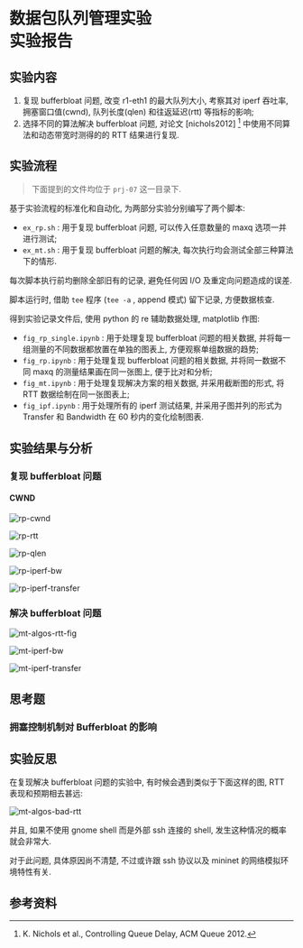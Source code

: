 







# 数据包队列管理实验<br/>实验报告

<!--实验报告: 模板不限, 内容包括但不限于实验题目、实验内容、实验流程、实验结果及分析-->

## 实验内容

1. 复现 bufferbloat 问题, 改变 r1-eth1 的最大队列大小, 考察其对 iperf 吞吐率, 拥塞窗口值(cwnd), 队列长度(qlen) 和往返延迟(rtt) 等指标的影响;
2. 选择不同的算法解决 bufferbloat 问题, 对论文 [nichols2012] [^1] 中使用不同算法和动态带宽时测得的的 RTT 结果进行复现.

## 实验流程

> 下面提到的文件均位于 `prj-07` 这一目录下.

基于实验流程的标准化和自动化, 为两部分实验分别编写了两个脚本:

- `ex_rp.sh` : 用于复现 bufferbloat 问题, 可以传入任意数量的 maxq 选项一并进行测试;
- `ex_mt.sh` : 用于复现 bufferbloat 问题的解决, 每次执行均会测试全部三种算法下的情形.

每次脚本执行前均删除全部旧有的记录, 避免任何因 I/O 及重定向问题造成的误差. 

脚本运行时, 借助 `tee` 程序 (`tee -a` , append 模式) 留下记录, 方便数据核查.

得到实验记录文件后, 使用 python 的 re 辅助数据处理, matplotlib 作图:

- `fig_rp_single.ipynb` : 用于处理复现 bufferbloat 问题的相关数据, 并将每一组测量的不同数据都放置在单独的图表上, 方便观察单组数据的趋势;
- `fig_rp.ipynb` : 用于处理复现 bufferbloat 问题的相关数据, 并将同一数据不同 maxq 的测量结果画在同一张图上, 便于比对和分析;
- `fig_mt.ipynb` : 用于处理复现解决方案的相关数据, 并采用截断图的形式, 将 RTT 数据绘制在同一张图表上;
- `fig_ipf.ipynb` : 用于处理所有的 iperf 测试结果, 并采用子图并列的形式为 Transfer 和 Bandwidth 在 60 秒内的变化绘制图表.

## 实验结果与分析

### 复现 bufferbloat 问题

#### CWND

<!--CWND-->

![rp-cwnd](lab-07.assets/rp-cwnd.png)







<!--RTT-->

![rp-rtt](lab-07.assets/rp-rtt.png)

<!--qlen-->

![rp-qlen](lab-07.assets/rp-qlen.png)







<!--iperf 的结果-->

![rp-iperf-bw](lab-07.assets/rp-iperf-bw.png)

![rp-iperf-transfer](lab-07.assets/rp-iperf-transfer.png)

### 解决 bufferbloat 问题



<!--rtt的结果 -->

![mt-algos-rtt-fig](lab-07.assets/mt-algos-rtt-fig.png)



<!--iperf 的结果-->

![mt-iperf-bw](lab-07.assets/mt-iperf-bw.png)

![mt-iperf-transfer](lab-07.assets/mt-iperf-transfer.png)


## 思考题

<!-- 请将思考/调研结果写到实验报告中 -->

### 拥塞控制机制对 Bufferbloat 的影响

<!--
前文中提到，导致Bufferbloat问题的三个关键因素：队列长度，队列管理机制，和拥塞控制机制。同时，分别从上述三个角度都可以解决Bufferbloat问题。调研分析两种新型拥塞控制机制（BBR [Cardwell2016], HPCC [Li2019]），阐述其是如何解决Bufferbloat问题的。
-->

## 实验反思

在复现解决 bufferbloat 问题的实验中, 有时候会遇到类似于下面这样的图,  RTT 表现和预期相去甚远:

![mt-algos-bad-rtt](lab-07.assets/mt-algos-bad-rtt.png)

并且, 如果不使用 gnome shell 而是外部 ssh 连接的 shell, 发生这种情况的概率就会非常大.

对于此问题, 具体原因尚不清楚, 不过或许跟 ssh 协议以及 mininet 的网络模拟环境特性有关.

## 参考资料

<!--脚注-->

[^1]: K. Nichols et al., Controlling Queue Delay, ACM Queue 2012.